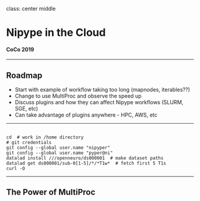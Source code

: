class: center middle

# Nipype in the Cloud

#### CoCo 2019

---
## Roadmap

- Start with example of workflow taking too long (mapnodes, iterables??)
- Change to use MultiProc and observe the speed up
- Discuss plugins and how they can affect Nipype workflows (SLURM, SGE, etc)
- Can take advantage of plugins anywhere - HPC, AWS, etc

---
##

```shell
cd  # work in /home directory
# git credentials
git config --global user.name "nipyper"
git config --global user.name "pyper@ni"
datalad install ///openneuro/ds000001  # make dataset paths
datalad get ds000001/sub-0[1-5]/*/*T1w*  # fetch first 5 T1s
curl -O 
```

---
## The Power of MultiProc
